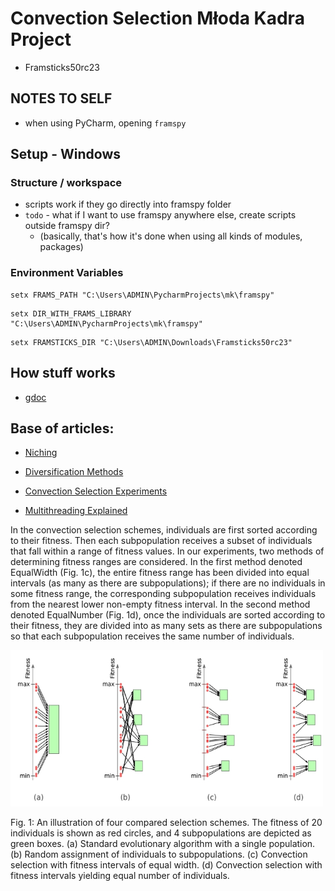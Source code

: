 # Convection Selection Młoda Kadra Project
- Framsticks50rc23

## NOTES TO SELF
- when using PyCharm, opening `framspy`

## Setup - Windows
### Structure / workspace
- scripts work if they go directly into framspy folder
- `todo` - what if I want to use framspy anywhere else, create scripts outside framspy dir?
  - (basically, that's how it's done when using all kinds of modules, packages)

### Environment Variables
```commandline
setx FRAMS_PATH "C:\Users\ADMIN\PycharmProjects\mk\framspy"
```
```commandline
setx DIR_WITH_FRAMS_LIBRARY "C:\Users\ADMIN\PycharmProjects\mk\framspy"
```
```commandline
setx FRAMSTICKS_DIR "C:\Users\ADMIN\Downloads\Framsticks50rc23"
```

## How stuff works
- [gdoc](https://docs.google.com/document/d/1LAyeRrTTnjC1XVllBG8wzMZP7a-6MYHS5lWjI2oFwi0/edit?usp=sharing)

## Base of articles:

- [Niching](https://drive.google.com/file/d/1XP7q9zo72OYlNCa-IFHaI9lHTtRJomYN/view)

- [Diversification Methods](https://drive.google.com/file/d/1XI1p5CiWTVcgzPiBgKKXUSb0-4IlgrNB/view)

- [Convection Selection Experiments](http://www.framsticks.com/files/common/TournamentBasedConvectionSelectionEvolutionary.pdf)

- [Multithreading Explained](http://www.framsticks.com/files/common/MultithreadedEvolutionaryDesign.pdf)


In the convection selection schemes, individuals are first sorted according to
their fitness. Then each subpopulation receives a subset of individuals that fall
within a range of fitness values. In our experiments, two methods of determining
fitness ranges are considered. In the first method denoted EqualWidth (Fig. 1c),
the entire fitness range has been divided into equal intervals (as many as there
are subpopulations); if there are no individuals in some fitness range, the corresponding subpopulation receives individuals from the nearest lower non-empty
fitness interval. In the second method denoted EqualNumber (Fig. 1d), once the
individuals are sorted according to their fitness, they are divided into as many
sets as there are subpopulations so that each subpopulation receives the same
number of individuals.

<img src="https://github.com/bujowskis/mk/blob/master/Convection%20Selection%20Scheme.jpg" width="500" height="250" />

Fig. 1: An illustration of four compared selection schemes. The fitness of 20 individuals is shown as red circles, and 4 subpopulations are depicted as green
boxes. (a) Standard evolutionary algorithm with a single population. (b) Random assignment of individuals to subpopulations. (c) Convection selection with
fitness intervals of equal width. (d) Convection selection with fitness intervals
yielding equal number of individuals.
